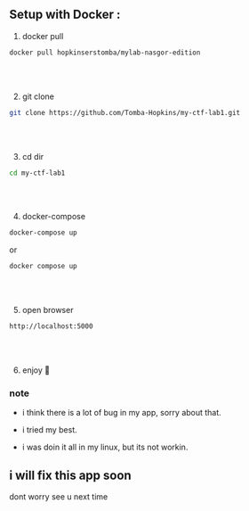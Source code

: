 ## Setup with Docker :

1. docker pull 

``` bash
docker pull hopkinserstomba/mylab-nasgor-edition
```
<br>
<br>

2. git clone

``` bash
git clone https://github.com/Tomba-Hopkins/my-ctf-lab1.git
```
<br>
<br>


3. cd dir

``` bash
cd my-ctf-lab1
```
<br>
<br>


4. docker-compose

``` bash
docker-compose up
```
or
``` bash
docker compose up
```
<br>
<br>

5. open browser

``` bash
http://localhost:5000
```
<br>
<br>

6. enjoy 🦖


### note
- i think there is a lot of bug in my app, sorry about that.

- i tried my best.

- i was doin it all in my linux, but its not workin.

## i will fix this app soon 
dont worry see u next time